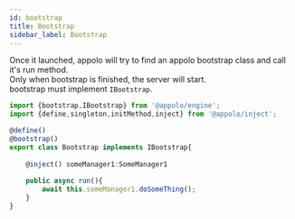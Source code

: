 ```yaml
---
id: bootstrap
title: Bootstrap
sidebar_label: Bootstrap
---
```


Once it launched, appolo will try to find an appolo bootstrap class and call it's run method. <br/>
Only when bootstrap is finished, the server will start. <br/>
bootstrap must implement `IBootstrap`.

```typescript
import {bootstrap,IBootstrap} from '@appolo/engine';
import {define,singleton,initMethod,inject} from '@appolo/inject';

@define()
@bootstrap()
export class Bootstrap implements IBootstrap{
   
    @inject() someManager1:SomeManager1
    
    public async run(){
        await this.someManager1.doSomeThing();
    }
}
```


